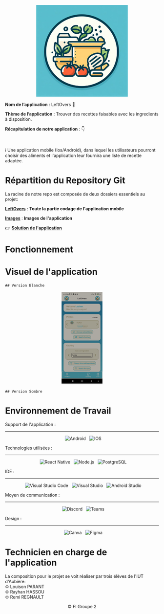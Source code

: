 <div align = center>

<img src="Images/LeftOvers_Logo.jpg" alt="Image de l'application" height="300" />

</div>

**Nom de l’application** : LeftOvers :pizza:
</br>

**Thème de l’application** : Trouver des recettes faisables avec les ingredients à disposition.
</br>

**Récapitulation de notre application** : 👇

</br>

:information_source: Une application mobile (Ios/Android), dans lequel les utilisateurs pourront choisir des aliments et l'application leur fournira une liste de recette adaptée.

# Répartition du Repository Git

La racine de notre repo est composée de deux dossiers essentiels au projet:

[**LeftOvers**](LeftOvers) : **Toute la partie codage de l'application mobile**

[**Images**](Images) : **Images de l'application**

👉 [**Solution de l'application**](LeftOvers/App.tsx)

# Fonctionnement

# Visuel de l'application

    ## Version Blanche

<div align = center>

<img src="Images/Screens/White/home.jpg" alt="Home" height="300" />

</div>


    ## Version Sombre 

# Environnement de Travail

Support de l'application :

<div align = center>

---

&nbsp; ![Android](https://img.shields.io/badge/Android-3DDC84?style=for-the-badge&logo=android&logoColor=white)
&nbsp; ![IOS](https://img.shields.io/badge/iOS-000000?style=for-the-badge&logo=ios&logoColor=white)

</div>


Technologies utilisées :

<div align = center>

---

&nbsp; ![React Native](https://img.shields.io/badge/React_Native-20232A?style=for-the-badge&logo=react&logoColor=61DAFB)
&nbsp; ![Node.js](https://img.shields.io/badge/Node.js-43853D?style=for-the-badge&logo=node.js&logoColor=white)
&nbsp; ![PostgreSQL](https://img.shields.io/badge/PostgreSQL-316192?style=for-the-badge&logo=postgresql&logoColor=white)

</div>

IDE :

<div align = center>

---

&nbsp; ![Visual Studio Code](https://img.shields.io/badge/Visual_Studio_Code-0078D4?style=for-the-badge&logo=visual%20studio%20code&logoColor=white)
&nbsp; ![Visual Studio](https://img.shields.io/badge/Visual_Studio-5C2D91?style=for-the-badge&logo=visual%20studio&logoColor=white)
&nbsp; ![Android Studio](https://img.shields.io/badge/Android_Studio-3DDC84?style=for-the-badge&logo=android-studio&logoColor=white)

</div>

Moyen de communication :

<div align = center>

---

&nbsp; ![Discord](https://img.shields.io/badge/Discord-7289DA?style=for-the-badge&logo=discord&logoColor=white)
&nbsp; ![Teams](https://img.shields.io/badge/Microsoft_Teams-6264A7?style=for-the-badge&logo=microsoft-teams&logoColor=white)

</div>

Design :

<div align = center>

---

&nbsp; ![Canva](https://img.shields.io/badge/Canva-%2300C4CC.svg?&style=for-the-badge&logo=Canva&logoColor=white)
&nbsp; ![Figma](https://img.shields.io/badge/Figma-F24E1E?style=for-the-badge&logo=figma&logoColor=white)

</div>





# Technicien en charge de l'application

La composition pour le projet se voit réaliser par trois élèves de l'IUT d'Aubière:
<br>
⚙️ Louison PARANT
<br>
⚙️ Rayhan HASSOU 
<br>
⚙️ Remi REGNAULT 

<div align = center>
© FI Groupe 2
</div>